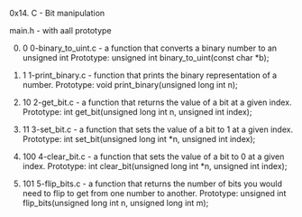 0x14. C - Bit manipulation

main.h - with aall prototype

0. 0
0-binary_to_uint.c - a function that converts a binary number to an unsigned int
Prototype: unsigned int binary_to_uint(const char *b);

1. 1
1-print_binary.c - function that prints the binary representation of a number.
Prototype: void print_binary(unsigned long int n);

2. 10
2-get_bit.c - a function that returns the value of a bit at a given index.
Prototype: int get_bit(unsigned long int n, unsigned int index);

3. 11
3-set_bit.c - a function that sets the value of a bit to 1 at a given index.
Prototype: int set_bit(unsigned long int *n, unsigned int index);

4. 100
4-clear_bit.c - a function that sets the value of a bit to 0 at a given index.
Prototype: int clear_bit(unsigned long int *n, unsigned int index);

5. 101
5-flip_bits.c - a function that returns the number of bits you would need to flip to get from one number to another.
Prototype: unsigned int flip_bits(unsigned long int n, unsigned long int m);
